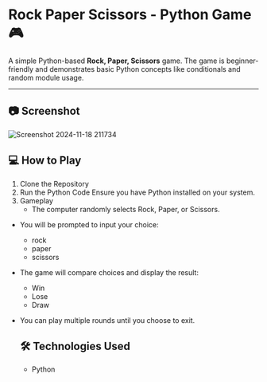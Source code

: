 # Rock Paper Scissors - Python Game 🎮

A simple Python-based **Rock, Paper, Scissors** game. The game is beginner-friendly and demonstrates basic Python concepts like conditionals and random module usage.

---

## 📷 Screenshot
![Screenshot 2024-11-18 211734](https://github.com/user-attachments/assets/f120edd5-b88f-4ad6-8566-a1b1c7dd8b88)



## 💻 How to Play

1. Clone the Repository
2. Run the Python Code Ensure you have Python installed on your system.
3. Gameplay
   - The computer randomly selects Rock, Paper, or Scissors.
- You will be prompted to input your choice:
    - rock
    - paper
    - scissors
- The game will compare choices and display the result:
    - Win
    - Lose
    - Draw
- You can play multiple rounds until you choose to exit.


  ## 🛠️ Technologies Used
  - Python
